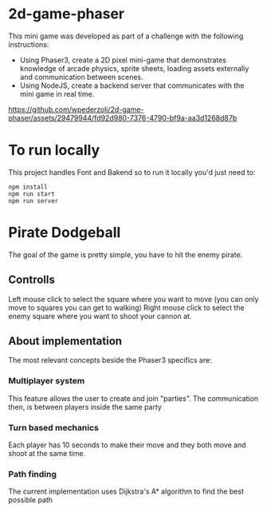 # 2d-game-phaser
This mini game was developed as part of a challenge with the following instructions:

- Using Phaser3, create a 2D pixel mini-game that demonstrates knowledge of arcade physics, sprite sheets, loading assets externally and communication between scenes. 
- Using NodeJS, create a backend server that communicates with the mini game in real time. 

https://github.com/wpederzoli/2d-game-phaser/assets/29479944/fd92d980-7376-4790-bf9a-aa3d1268d87b

# To run locally
This project handles Font and Bakend so to run it locally you'd just need to:
```
npm install
npm run start
npm run server

```

# Pirate Dodgeball
The goal of the game is pretty simple, you have to hit the enemy pirate.

## Controlls
Left mouse click to select the square where you want to move (you can only move to squares you can get to walking)
Right mouse click to select the enemy square where you want to shoot your cannon at.

## About implementation
The most relevant concepts beside the Phaser3 specifics are:

### Multiplayer system
This feature allows the user to create and join "parties". The communication then, is between players inside the same party

### Turn based mechanics
Each player has 10 seconds to make their move and they both move and shoot at the same time.

### Path finding
The current implementation uses Dijkstra's A* algorithm to find the best possible path



